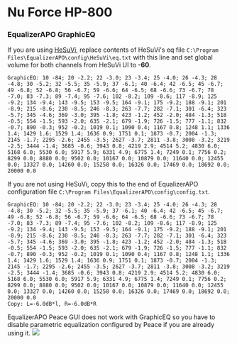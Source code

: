 # Nu Force HP-800
### EqualizerAPO GraphicEQ
If you are using [HeSuVi](https://sourceforge.net/projects/hesuvi/), replace contents of HeSuVi's eq file `C:\Program Files\EqualizerAPO\config\HeSuVi\eq.txt` with this line and set global volume for both channels from HeSuVi UI to **-60**.
```
GraphicEQ: 10 -84; 20 -2.2; 22 -3.0; 23 -3.4; 25 -4.0; 26 -4.3; 28 -4.8; 30 -5.2; 32 -5.5; 35 -5.9; 37 -6.1; 40 -6.4; 42 -6.5; 45 -6.7; 49 -6.8; 52 -6.8; 56 -6.7; 59 -6.6; 64 -6.5; 68 -6.6; 73 -6.7; 78 -7.0; 83 -7.3; 89 -7.4; 95 -7.6; 102 -8.2; 109 -8.6; 117 -8.9; 125 -9.2; 134 -9.4; 143 -9.5; 153 -9.5; 164 -9.1; 175 -9.2; 188 -9.1; 201 -8.9; 215 -8.6; 230 -8.5; 246 -8.3; 263 -7.7; 282 -7.1; 301 -6.4; 323 -5.7; 345 -4.6; 369 -3.0; 395 -1.8; 423 -1.2; 452 -2.0; 484 -1.3; 518 -0.5; 554 -1.5; 593 -2.0; 635 -2.1; 679 -1.9; 726 -1.5; 777 -1.1; 832 -0.7; 890 -0.3; 952 -0.2; 1019 0.1; 1090 0.4; 1167 0.8; 1248 1.1; 1336 1.4; 1429 1.6; 1529 1.4; 1636 0.9; 1751 0.1; 1873 -0.7; 2004 -1.3; 2145 -1.7; 2295 -2.6; 2455 -3.5; 2627 -3.7; 2811 -3.8; 3008 -3.2; 3219 -2.5; 3444 -1.4; 3685 -0.6; 3943 0.8; 4219 2.9; 4514 5.2; 4830 6.0; 5168 6.0; 5530 6.0; 5917 5.9; 6331 4.9; 6775 1.4; 7249 0.1; 7756 0.2; 8299 0.0; 8880 0.0; 9502 0.0; 10167 0.0; 10879 0.0; 11640 0.0; 12455 0.0; 13327 0.0; 14260 0.0; 15258 0.0; 16326 0.0; 17469 0.0; 18692 0.0; 20000 0.0
```
If you are not using HeSuVi, copy this to the end of EqualizerAPO configuration file `C:\Program Files\EqualizerAPO\config\config.txt`.
```
GraphicEQ: 10 -84; 20 -2.2; 22 -3.0; 23 -3.4; 25 -4.0; 26 -4.3; 28 -4.8; 30 -5.2; 32 -5.5; 35 -5.9; 37 -6.1; 40 -6.4; 42 -6.5; 45 -6.7; 49 -6.8; 52 -6.8; 56 -6.7; 59 -6.6; 64 -6.5; 68 -6.6; 73 -6.7; 78 -7.0; 83 -7.3; 89 -7.4; 95 -7.6; 102 -8.2; 109 -8.6; 117 -8.9; 125 -9.2; 134 -9.4; 143 -9.5; 153 -9.5; 164 -9.1; 175 -9.2; 188 -9.1; 201 -8.9; 215 -8.6; 230 -8.5; 246 -8.3; 263 -7.7; 282 -7.1; 301 -6.4; 323 -5.7; 345 -4.6; 369 -3.0; 395 -1.8; 423 -1.2; 452 -2.0; 484 -1.3; 518 -0.5; 554 -1.5; 593 -2.0; 635 -2.1; 679 -1.9; 726 -1.5; 777 -1.1; 832 -0.7; 890 -0.3; 952 -0.2; 1019 0.1; 1090 0.4; 1167 0.8; 1248 1.1; 1336 1.4; 1429 1.6; 1529 1.4; 1636 0.9; 1751 0.1; 1873 -0.7; 2004 -1.3; 2145 -1.7; 2295 -2.6; 2455 -3.5; 2627 -3.7; 2811 -3.8; 3008 -3.2; 3219 -2.5; 3444 -1.4; 3685 -0.6; 3943 0.8; 4219 2.9; 4514 5.2; 4830 6.0; 5168 6.0; 5530 6.0; 5917 5.9; 6331 4.9; 6775 1.4; 7249 0.1; 7756 0.2; 8299 0.0; 8880 0.0; 9502 0.0; 10167 0.0; 10879 0.0; 11640 0.0; 12455 0.0; 13327 0.0; 14260 0.0; 15258 0.0; 16326 0.0; 17469 0.0; 18692 0.0; 20000 0.0
Copy: L=-6.0dB*l, R=-6.0dB*R
```
EqualizerAPO Peace GUI does not work with GraphicEQ so you have to disable parametric equalization configured by Peace if you are already using it.
![](https://raw.githubusercontent.com/jaakkopasanen/AutoEq/master/results/Headphone.com/innerfidelity/onear/Nu%20Force%20HP-800/Nu%20Force%20HP-800.png)
